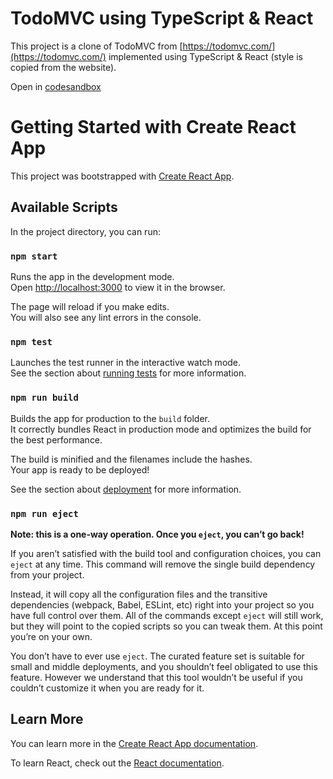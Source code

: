 # TodoMVC using TypeScript & React

This project is a clone of TodoMVC from [https://todomvc.com/](https://todomvc.com/) implemented using TypeScript & React (style is copied from the website).

Open in [codesandbox](https://codesandbox.io/p/github/hichemhf/TodoMVC-react-ts/draft/divine-glade?workspaceId=1b5c8c33-46bb-4c65-a9f6-ab61cd053c63&file=%2FREADME.md&selection=%5B%7B%22endColumn%22%3A23%2C%22endLineNumber%22%3A5%2C%22startColumn%22%3A23%2C%22startLineNumber%22%3A5%7D%5D&workspace=%257B%2522activeFileId%2522%253A%2522cleg7ujvv0001g2ib95tddrke%2522%252C%2522openFiles%2522%253A%255B%2522%252FREADME.md%2522%255D%252C%2522sidebarPanel%2522%253A%2522EXPLORER%2522%252C%2522gitSidebarPanel%2522%253A%2522COMMIT%2522%252C%2522spaces%2522%253A%257B%2522cleg7uqiy000x206clue2zj1o%2522%253A%257B%2522key%2522%253A%2522cleg7uqiy000x206clue2zj1o%2522%252C%2522name%2522%253A%2522Default%2522%252C%2522devtools%2522%253A%255B%257B%2522type%2522%253A%2522PREVIEW%2522%252C%2522taskId%2522%253A%2522start%2522%252C%2522port%2522%253A3000%252C%2522key%2522%253A%2522cleg7v5h4008p206ctylzlfl8%2522%252C%2522isMinimized%2522%253Afalse%257D%252C%257B%2522type%2522%253A%2522TASK_LOG%2522%252C%2522taskId%2522%253A%2522start%2522%252C%2522key%2522%253A%2522cleg7v3cu0068206cv995ayfn%2522%252C%2522isMinimized%2522%253Atrue%257D%255D%257D%257D%252C%2522currentSpace%2522%253A%2522cleg7uqiy000x206clue2zj1o%2522%252C%2522spacesOrder%2522%253A%255B%2522cleg7uqiy000x206clue2zj1o%2522%255D%252C%2522hideCodeEditor%2522%253Afalse%257D)

# Getting Started with Create React App

This project was bootstrapped with [Create React App](https://github.com/facebook/create-react-app).

## Available Scripts

In the project directory, you can run:

### `npm start`

Runs the app in the development mode.\
Open [http://localhost:3000](http://localhost:3000) to view it in the browser.

The page will reload if you make edits.\
You will also see any lint errors in the console.

### `npm test`

Launches the test runner in the interactive watch mode.\
See the section about [running tests](https://facebook.github.io/create-react-app/docs/running-tests) for more information.

### `npm run build`

Builds the app for production to the `build` folder.\
It correctly bundles React in production mode and optimizes the build for the best performance.

The build is minified and the filenames include the hashes.\
Your app is ready to be deployed!

See the section about [deployment](https://facebook.github.io/create-react-app/docs/deployment) for more information.

### `npm run eject`

**Note: this is a one-way operation. Once you `eject`, you can’t go back!**

If you aren’t satisfied with the build tool and configuration choices, you can `eject` at any time. This command will remove the single build dependency from your project.

Instead, it will copy all the configuration files and the transitive dependencies (webpack, Babel, ESLint, etc) right into your project so you have full control over them. All of the commands except `eject` will still work, but they will point to the copied scripts so you can tweak them. At this point you’re on your own.

You don’t have to ever use `eject`. The curated feature set is suitable for small and middle deployments, and you shouldn’t feel obligated to use this feature. However we understand that this tool wouldn’t be useful if you couldn’t customize it when you are ready for it.

## Learn More

You can learn more in the [Create React App documentation](https://facebook.github.io/create-react-app/docs/getting-started).

To learn React, check out the [React documentation](https://reactjs.org/).
